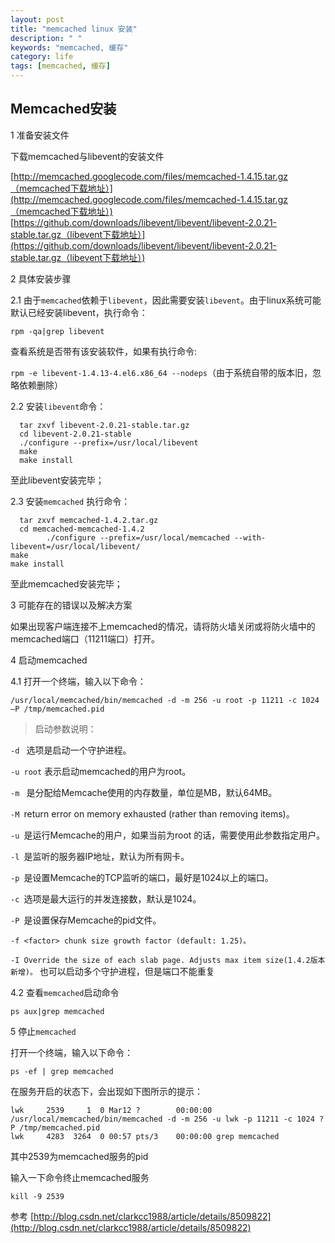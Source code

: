 ```yaml
---
layout: post
title: "memcached linux 安装"
description: " "
keywords: "memcached, 缓存"
category: life
tags: [memcached, 缓存]
---
```

 
## Memcached安装

1  准备安装文件

下载memcached与libevent的安装文件

[http://memcached.googlecode.com/files/memcached-1.4.15.tar.gz（memcached下载地址）](http://memcached.googlecode.com/files/memcached-1.4.15.tar.gz（memcached下载地址）)
[https://github.com/downloads/libevent/libevent/libevent-2.0.21-stable.tar.gz（libevent下载地址）](https://github.com/downloads/libevent/libevent/libevent-2.0.21-stable.tar.gz（libevent下载地址）)

2 具体安装步骤
 
2.1 由于`memcached`依赖于`libevent`，因此需要安装`libevent`。由于linux系统可能默认已经安装libevent，执行命令：

`rpm -qa|grep libevent`

查看系统是否带有该安装软件，如果有执行命令:

`rpm -e libevent-1.4.13-4.el6.x86_64 --nodeps`（由于系统自带的版本旧，忽略依赖删除）

2.2 安装`libevent`命令：

``` 
  tar zxvf libevent-2.0.21-stable.tar.gz
  cd libevent-2.0.21-stable
  ./configure --prefix=/usr/local/libevent
  make
  make install
```
至此libevent安装完毕；

2.3 安装`memcached` 执行命令：

```
  tar zxvf memcached-1.4.2.tar.gz
  cd memcached-memcached-1.4.2
        ./configure --prefix=/usr/local/memcached --with-libevent=/usr/local/libevent/
make
make install

```
  至此memcached安装完毕；

3  可能存在的错误以及解决方案

如果出现客户端连接不上memcached的情况，请将防火墙关闭或将防火墙中的memcached端口（11211端口）打开。

4 启动memcached

4.1 打开一个终端，输入以下命令：

`/usr/local/memcached/bin/memcached -d -m 256 -u root -p 11211 -c 1024 –P /tmp/memcached.pid`


> 启动参数说明：

`-d ` 选项是启动一个守护进程。

`-u root` 表示启动memcached的用户为root。

`-m ` 是分配给Memcache使用的内存数量，单位是MB，默认64MB。

`-M `return error on memory exhausted (rather than removing items)。

`-u `是运行Memcache的用户，如果当前为root 的话，需要使用此参数指定用户。

`-l `是监听的服务器IP地址，默认为所有网卡。

`-p `是设置Memcache的TCP监听的端口，最好是1024以上的端口。

`-c `选项是最大运行的并发连接数，默认是1024。

`-P `是设置保存Memcache的pid文件。

`-f <factor> chunk size growth factor (default: 1.25)。`

`-I Override the size of each slab page. Adjusts max item size(1.4.2版本新增)。` 也可以启动多个守护进程，但是端口不能重复

4.2 查看`memcached`启动命令

`ps aux|grep memcached`

 
5 停止`memcached`

打开一个终端，输入以下命令：

`ps -ef | grep memcached`

在服务开启的状态下，会出现如下图所示的提示：

```
lwk     2539     1  0 Mar12 ?        00:00:00 /usr/local/memcached/bin/memcached -d -m 256 -u lwk -p 11211 -c 1024 ?P /tmp/memcached.pid
lwk     4283  3264  0 00:57 pts/3    00:00:00 grep memcached
```

其中2539为memcached服务的pid

输入一下命令终止memcached服务

`kill -9 2539`

参考	[http://blog.csdn.net/clarkcc1988/article/details/8509822](http://blog.csdn.net/clarkcc1988/article/details/8509822)
